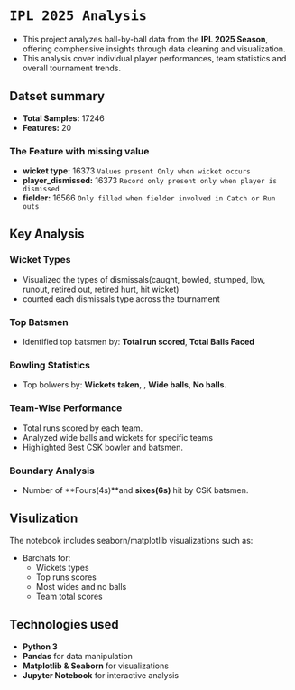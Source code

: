 # `IPL 2025 Analysis`
- This project analyzes ball-by-ball data from the **IPL 2025 Season**, offering comphensive insights through data cleaning and visualization. 
- This analysis cover individual player performances, team statistics and overall tournament trends.

## Datset summary   
- **Total Samples:** 17246
- **Features:** 20

### The Feature with missing value
- **wicket type:** 16373 `Values present Only when wicket occurs`
- **player_dismissed:**  16373 ` Record only present only when player is dismissed ` 
- **fielder:** 16566 `Only filled when fielder involved in Catch or Run outs `

## Key Analysis

### **Wicket Types**
- Visualized the types of dismissals(caught, bowled, stumped, lbw, runout, retired out, retired hurt, hit wicket)
- counted each dismissals type across the tournament

### **Top Batsmen**
- Identified top batsmen by:
**Total run scored**, **Total Balls Faced**
### **Bowling Statistics**
- Top bolwers by:
**Wickets taken**, 
, **Wide balls**, **No balls.**
### **Team-Wise Performance**
- Total runs scored by each team.
- Analyzed wide balls and wickets for specific teams 
- Highlighted Best CSK bowler and batsmen.
### **Boundary Analysis**
- Number of **Fours(4s)**and **sixes(6s)** hit by CSK batsmen.
## Visulization 
The notebook includes seaborn/matplotlib visualizations such as:
- Barchats for:
    - Wickets types
    - Top runs scores 
    - Most wides and no balls
    - Team total scores
## Technologies used

- **Python 3**
- **Pandas** for data manipulation
- **Matplotlib & Seaborn** for visualizations
- **Jupyter Notebook** for interactive analysis
